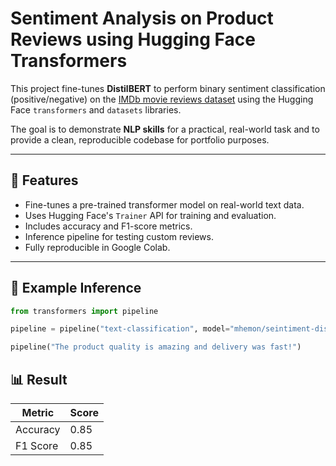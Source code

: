 # Sentiment Analysis on Product Reviews using Hugging Face Transformers

This project fine-tunes **DistilBERT** to perform binary sentiment classification (positive/negative) on the [IMDb movie reviews dataset](https://huggingface.co/datasets/imdb) using the Hugging Face `transformers` and `datasets` libraries.

The goal is to demonstrate **NLP skills** for a practical, real-world task and to provide a clean, reproducible codebase for portfolio purposes.

---

## 📌 Features
- Fine-tunes a pre-trained transformer model on real-world text data.
- Uses Hugging Face's `Trainer` API for training and evaluation.
- Includes accuracy and F1-score metrics.
- Inference pipeline for testing custom reviews.
- Fully reproducible in Google Colab.

---

## 📂 Example Inference

```python
from transformers import pipeline

pipeline = pipeline("text-classification", model="mhemon/seintiment-distilbert-base-uncased", device="cuda")
```

```python
pipeline("The product quality is amazing and delivery was fast!")
```

## 📊 Result
| Metric   | Score |
| -------- | ----- |
| Accuracy | 0.85  |
| F1 Score | 0.85  |
